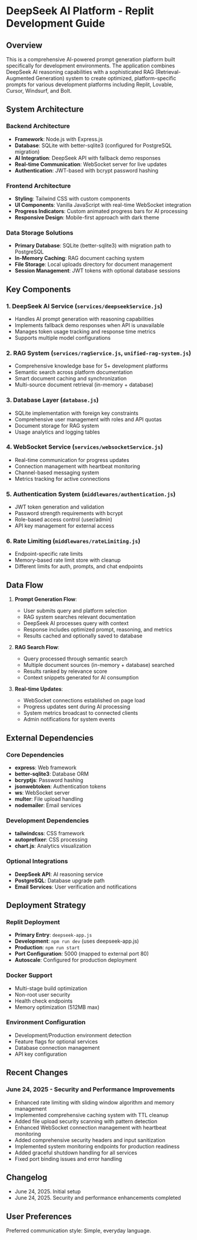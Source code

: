 # DeepSeek AI Platform - Replit Development Guide

## Overview

This is a comprehensive AI-powered prompt generation platform built specifically for development environments. The application combines DeepSeek AI reasoning capabilities with a sophisticated RAG (Retrieval-Augmented Generation) system to create optimized, platform-specific prompts for various development platforms including Replit, Lovable, Cursor, Windsurf, and Bolt.

## System Architecture

### Backend Architecture
- **Framework**: Node.js with Express.js
- **Database**: SQLite with better-sqlite3 (configured for PostgreSQL migration)
- **AI Integration**: DeepSeek API with fallback demo responses
- **Real-time Communication**: WebSocket server for live updates
- **Authentication**: JWT-based with bcrypt password hashing

### Frontend Architecture
- **Styling**: Tailwind CSS with custom components
- **UI Components**: Vanilla JavaScript with real-time WebSocket integration
- **Progress Indicators**: Custom animated progress bars for AI processing
- **Responsive Design**: Mobile-first approach with dark theme

### Data Storage Solutions
- **Primary Database**: SQLite (better-sqlite3) with migration path to PostgreSQL
- **In-Memory Caching**: RAG document caching system
- **File Storage**: Local uploads directory for document management
- **Session Management**: JWT tokens with optional database sessions

## Key Components

### 1. DeepSeek AI Service (`services/deepseekService.js`)
- Handles AI prompt generation with reasoning capabilities
- Implements fallback demo responses when API is unavailable
- Manages token usage tracking and response time metrics
- Supports multiple model configurations

### 2. RAG System (`services/ragService.js`, `unified-rag-system.js`)
- Comprehensive knowledge base for 5+ development platforms
- Semantic search across platform documentation
- Smart document caching and synchronization
- Multi-source document retrieval (in-memory + database)

### 3. Database Layer (`database.js`)
- SQLite implementation with foreign key constraints
- Comprehensive user management with roles and API quotas
- Document storage for RAG system
- Usage analytics and logging tables

### 4. WebSocket Service (`services/websocketService.js`)
- Real-time communication for progress updates
- Connection management with heartbeat monitoring
- Channel-based messaging system
- Metrics tracking for active connections

### 5. Authentication System (`middlewares/authentication.js`)
- JWT token generation and validation
- Password strength requirements with bcrypt
- Role-based access control (user/admin)
- API key management for external access

### 6. Rate Limiting (`middlewares/rateLimiting.js`)
- Endpoint-specific rate limits
- Memory-based rate limit store with cleanup
- Different limits for auth, prompts, and chat endpoints

## Data Flow

1. **Prompt Generation Flow**:
   - User submits query and platform selection
   - RAG system searches relevant documentation
   - DeepSeek AI processes query with context
   - Response includes optimized prompt, reasoning, and metrics
   - Results cached and optionally saved to database

2. **RAG Search Flow**:
   - Query processed through semantic search
   - Multiple document sources (in-memory + database) searched
   - Results ranked by relevance score
   - Context snippets generated for AI consumption

3. **Real-time Updates**:
   - WebSocket connections established on page load
   - Progress updates sent during AI processing
   - System metrics broadcast to connected clients
   - Admin notifications for system events

## External Dependencies

### Core Dependencies
- **express**: Web framework
- **better-sqlite3**: Database ORM
- **bcryptjs**: Password hashing
- **jsonwebtoken**: Authentication tokens
- **ws**: WebSocket server
- **multer**: File upload handling
- **nodemailer**: Email services

### Development Dependencies
- **tailwindcss**: CSS framework
- **autoprefixer**: CSS processing
- **chart.js**: Analytics visualization

### Optional Integrations
- **DeepSeek API**: AI reasoning service
- **PostgreSQL**: Database upgrade path
- **Email Services**: User verification and notifications

## Deployment Strategy

### Replit Deployment
- **Primary Entry**: `deepseek-app.js`
- **Development**: `npm run dev` (uses deepseek-app.js)
- **Production**: `npm run start`
- **Port Configuration**: 5000 (mapped to external port 80)
- **Autoscale**: Configured for production deployment

### Docker Support
- Multi-stage build optimization
- Non-root user security
- Health check endpoints
- Memory optimization (512MB max)

### Environment Configuration
- Development/Production environment detection
- Feature flags for optional services
- Database connection management
- API key configuration

## Recent Changes

### June 24, 2025 - Security and Performance Improvements
- Enhanced rate limiting with sliding window algorithm and memory management
- Implemented comprehensive caching system with TTL cleanup
- Added file upload security scanning with pattern detection
- Enhanced WebSocket connection management with heartbeat monitoring
- Added comprehensive security headers and input sanitization
- Implemented system monitoring endpoints for production readiness
- Added graceful shutdown handling for all services
- Fixed port binding issues and error handling

## Changelog
- June 24, 2025. Initial setup
- June 24, 2025. Security and performance enhancements completed

## User Preferences

Preferred communication style: Simple, everyday language.